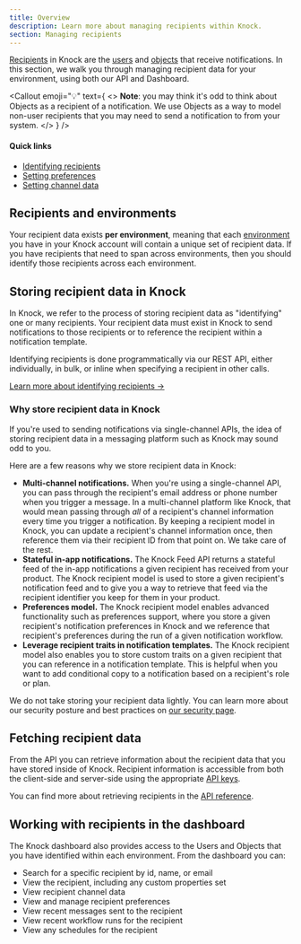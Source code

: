 ```yaml
---
title: Overview
description: Learn more about managing recipients within Knock.
section: Managing recipients
---
```


[Recipients](/concepts/recipients) in Knock are the [users](/concepts/users) and [objects](/concepts/objects) that receive notifications. In this section, we walk you through managing recipient data for your environment, using both our API and Dashboard.

<Callout
  emoji="💡"
  text={
    <>
      <strong>Note</strong>: you may think it's odd to think about Objects as a
      recipient of a notification. We use Objects as a way to model non-user
      recipients that you may need to send a notification to from your system.
    </>
  }
/>

#### Quick links

- [Identifying recipients](/managing-recipients/identifying-recipients)
- [Setting preferences](/preferences/overview#set-a-users-preferences)
- [Setting channel data](/managing-recipients/setting-channel-data)

## Recipients and environments

Your recipient data exists **per environment**, meaning that each [environment](/concepts/environments) you have in your Knock account will contain a unique set of recipient data. If you have recipients that need to span across environments, then you should identify those recipients across each environment.

## Storing recipient data in Knock

In Knock, we refer to the process of storing recipient data as "identifying" one or many recipients. Your recipient data must exist in Knock to send notifications to those recipients or to reference the recipient within a notification template.

Identifying recipients is done programmatically via our REST API, either individually, in bulk, or inline when specifying a recipient in other calls.

[Learn more about identifying recipients ->](/managing-recipients/identifying-recipients)

### Why store recipient data in Knock

If you're used to sending notifications via single-channel APIs, the idea of storing recipient data in a messaging platform such as Knock may sound odd to you.

Here are a few reasons why we store recipient data in Knock:

- **Multi-channel notifications.** When you're using a single-channel API, you can pass through the recipient's email address or phone number when you trigger a message. In a multi-channel platform like Knock, that would mean passing through _all_ of a recipient's channel information every time you trigger a notification. By keeping a recipient model in Knock, you can update a recipient's channel information once, then reference them via their recipient ID from that point on. We take care of the rest.
- **Stateful in-app notifications.** The Knock Feed API returns a stateful feed of the in-app notifications a given recipient has received from your product. The Knock recipient model is used to store a given recipient's notification feed and to give you a way to retrieve that feed via the recipient identifier you keep for them in your product.
- **Preferences model.** The Knock recipient model enables advanced functionality such as preferences support, where you store a given recipient's notification preferences in Knock and we reference that recipient's preferences during the run of a given notification workflow.
- **Leverage recipient traits in notification templates.** The Knock recipient model also enables you to store custom traits on a given recipient that you can reference in a notification template. This is helpful when you want to add conditional copy to a notification based on a recipient's role or plan.

We do not take storing your recipient data lightly. You can learn more about our security posture and best practices on [our security page](/security).

## Fetching recipient data

From the API you can retrieve information about the recipient data that you have stored inside of Knock. Recipient information is accessible from both the client-side and server-side using the appropriate [API keys](/developer-tools/api-keys).

You can find more about retrieving recipients in the [API reference](/reference).

## Working with recipients in the dashboard

The Knock dashboard also provides access to the Users and Objects that you have identified within each environment. From the dashboard you can:

- Search for a specific recipient by id, name, or email
- View the recipient, including any custom properties set
- View recipient channel data
- View and manage recipient preferences
- View recent messages sent to the recipient
- View recent workflow runs for the recipient
- View any schedules for the recipient
